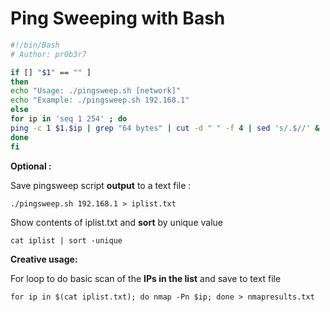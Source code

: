 # Ping Sweeping with Bash

```bash
#!/bin/Bash
# Author: pr0b3r7

if [] "$1" == "" ]
then
echo "Usage: ./pingsweep.sh [network]"
echo "Example: ./pingsweep.sh 192.168.1"
else
for ip in 'seq 1 254' ; do
ping -c 1 $1.$ip | grep "64 bytes" | cut -d " " -f 4 | sed 's/.$//' &
done
fi
```

**Optional :**

Save pingsweep script **output** to a text file :

`./pingsweep.sh 192.168.1 > iplist.txt`

Show contents of iplist.txt and **sort** by unique value

`cat iplist | sort -unique`

**Creative usage:**

For loop to do basic scan of the **IPs in the list** and save to text file

`for ip in $(cat iplist.txt); do nmap -Pn $ip; done > nmapresults.txt`

